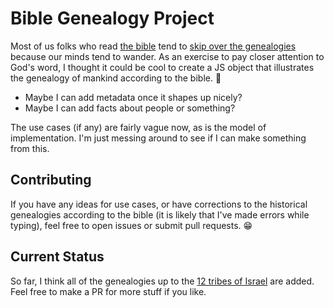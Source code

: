 # Bible Genealogy Project

Most of us folks who read [the bible](https://www.bible.com/bible) tend to [skip over the genealogies](https://www.bible.com/bible/116/LUK.3.23-38) because our minds tend to wander. As an exercise to pay closer attention to God's word, I thought it could be cool to create a JS object that illustrates the genealogy of mankind according to the bible. 🤔

* Maybe I can add metadata once it shapes up nicely?
* Maybe I can add facts about people or something?

The use cases (if any) are fairly vague now, as is the model of implementation. I'm just messing around to see if I can make something from this.

## Contributing

If you have any ideas for use cases, or have corrections to the historical genealogies according to the bible (it is likely that I've made errors while typing), feel free to open issues or submit pull requests. 😁

## Current Status

So far, I think all of the genealogies up to the [12 tribes of Israel](https://www.biblegateway.com/passage/?search=Genesis%2049:28) are added. Feel free to make a PR for more stuff if you like.
